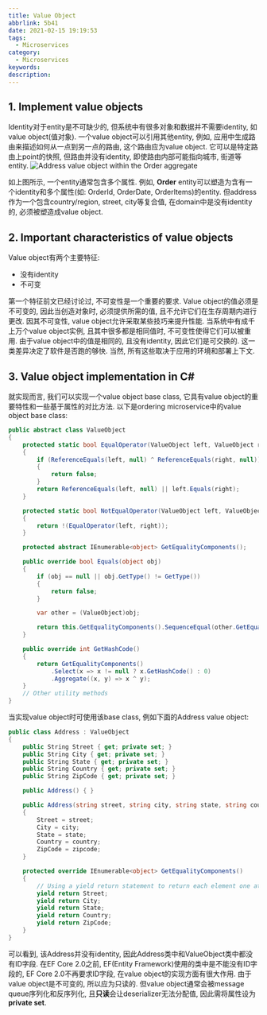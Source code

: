 ```yaml
---
title: Value Object
abbrlink: 5b41
date: 2021-02-15 19:19:53
tags:
  - Microservices
category:
  - Microservices
keywords:
description:
---
```


## 1. Implement value objects
Identity对于entity是不可缺少的, 但系统中有很多对象和数据并不需要identity, 如value object(值对象). 一个value object可以引用其他entity, 例如, 应用中生成路由来描述如何从一点到另一点的路由, 这个路由应为value object. 它可以是特定路由上point的快照, 但路由并没有identity, 即使路由内部可能指向城市, 街道等entity.
![Address value object within the Order aggregate](/images/DDD/5-1.png)

如上图所示, 一个entity通常包含多个属性. 例如, **Order** entity可以塑造为含有一个identity和多个属性(如: OrderId, OrderDate, OrderItems)的entity. 但address作为一个包含country/region, street, city等复合值, 在domain中是没有identity的, 必须被塑造成value object.

## 2. Important characteristics of value objects
Value object有两个主要特征:
* 没有identity
* 不可变

第一个特征前文已经讨论过, 不可变性是一个重要的要求. Value object的值必须是不可变的, 因此当创造对象时, 必须提供所需的值, 且不允许它们在生存周期内进行更改. 
因其不可变性, value object允许采取某些技巧来提升性能. 当系统中有成千上万个value object实例, 且其中很多都是相同值时, 不可变性使得它们可以被重用. 由于value object中的值是相同的, 且没有identity, 因此它们是可交换的. 这一类差异决定了软件是否跑的够快. 当然, 所有这些取决于应用的环境和部署上下文.

## 3. Value object implementation in C#
就实现而言, 我们可以实现一个value object base class, 它具有value object的重要特性和一些基于属性的对比方法. 以下是ordering microservice中的value object base class:
```cs
public abstract class ValueObject
{
    protected static bool EqualOperator(ValueObject left, ValueObject right)
    {
        if (ReferenceEquals(left, null) ^ ReferenceEquals(right, null))
        {
            return false;
        }
        return ReferenceEquals(left, null) || left.Equals(right);
    }

    protected static bool NotEqualOperator(ValueObject left, ValueObject right)
    {
        return !(EqualOperator(left, right));
    }

    protected abstract IEnumerable<object> GetEqualityComponents();

    public override bool Equals(object obj)
    {
        if (obj == null || obj.GetType() != GetType())
        {
            return false;
        }

        var other = (ValueObject)obj;

        return this.GetEqualityComponents().SequenceEqual(other.GetEqualityComponents());
    }

    public override int GetHashCode()
    {
        return GetEqualityComponents()
            .Select(x => x != null ? x.GetHashCode() : 0)
            .Aggregate((x, y) => x ^ y);
    }
    // Other utility methods
}
```
当实现value object时可使用该base class, 例如下面的Address value object:
```cs
public class Address : ValueObject
{
    public String Street { get; private set; }
    public String City { get; private set; }
    public String State { get; private set; }
    public String Country { get; private set; }
    public String ZipCode { get; private set; }

    public Address() { }

    public Address(string street, string city, string state, string country, string zipcode)
    {
        Street = street;
        City = city;
        State = state;
        Country = country;
        ZipCode = zipcode;
    }

    protected override IEnumerable<object> GetEqualityComponents()
    {
        // Using a yield return statement to return each element one at a time
        yield return Street;
        yield return City;
        yield return State;
        yield return Country;
        yield return ZipCode;
    }
}
```
可以看到, 该Address并没有identity, 因此Address类中和ValueObject类中都没有ID字段. 在EF Core 2.0之前, EF(Entity Framework)使用的类中是不能没有ID字段的, EF Core 2.0不再要求ID字段, 在value object的实现方面有很大作用.
由于value object是不可变的, 所以应为只读的. 但value object通常会被message queue序列化和反序列化, 且**只读**会让deserializer无法分配值, 因此需将属性设为**private set**.

